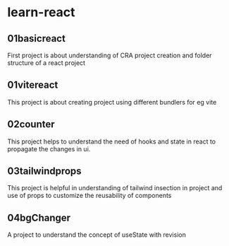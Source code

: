 # learn-react

## 01basicreact

First project is about understanding of CRA project creation and 
folder structure of a react project

## 01vitereact

This project is about creating project using different bundlers for eg vite

## 02counter

This project helps to understand the need of hooks and state in react to propagate the changes in ui.

## 03tailwindprops

This project is helpful in understanding of tailwind insection in project and use of props to customize the reusability of components

## 04bgChanger 

A project to understand the concept of useState with revision